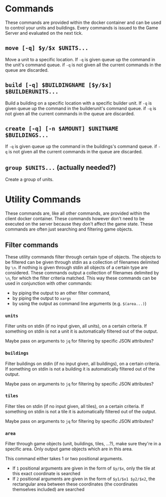 # Commands

These commands are provided within the docker container and can be used to control your units and buildings. Every commands is issued to the Game Server and evaluated on the next tick.

## `move [-q] $y/$x $UNITS...`

Move a unit to a specific location.
If `-q` is given queue up the command in the unit's command queue. if `-q` is not given all the current commands in the queue are discarded.

## `build [-q] $BUILDINGNAME [$y/$x] $BUILDERUNITS...`

Build a building on a specific location with a specific builder unit.
If `-q` is given queue up the command in the builderunit's command queue. if `-q` is not given all the current commands in the queue are discarded.

## `create [-q] [-n $AMOUNT] $UNITNAME $BUILDINGS...`
If `-q` is given queue up the command in the buildings's command queue. if `-q` is not given all the current commands in the queue are discarded.

## `group $UNITS...` (actually needed?)

Create a group of units.

# Utility Commands
These commands are, like all other commands, are provided within the client docker container. These commands however don't need to be executed on the server because they don't affect the game state. These commands are often just searching and filtering game objects.

## Filter commands

These utility commands filter through certain type of objects.
The objects to be filtered can be given through stdin as a collection of filenames delimited by `\n`.
If nothing is given through stdin all objects of a certain type are considered.
These commands output a collection of filenames delimited by `\n`, for which the filter criteria matched.
This way these commands can be used in
conjunction with other commands: 

 * by piping the output to an other filter command,
 * by piping the output to `xargs`
 * by using the output as command line arguments (e.g. `$(area...)`)

### `units`

Filter units on stdin (if no input given, all units), on a certain criteria.
If something on stdin is not a unit it is automatically filtered out of the output.

Maybe pass on arguments to `jq` for filtering by specific JSON attributes?

### `buildings`

Filter buildings on stdin (if no input given, all buildings), on a certain criteria.
If something on stdin is not a building it is automatically filtered out of the output.

Maybe pass on arguments to `jq` for filtering by specific JSON attributes?

### `tiles`

Filter tiles on stdin (if no input given, all tiles), on a certain criteria.
If something on stdin is not a tile it is automatically filtered out of the output.

Maybe pass on arguments to `jq` for filtering by specific JSON attributes?

### `area`

Filter through game objects (unit, buildings, tiles, ...?), make sure they're in a specific area. Only output game objects which are in this area.

This command either takes 1 or two positional arguments.

 * If `1` positional arguments are given in the form of `$y/$x`, only the tile at this exact coordinate is searched
 * If `2` positional arguments are given in the form of `$y1/$x1 $y2/$x2`, the rectangular area between
   these coordinates (the coordinates themselves included) are searched
